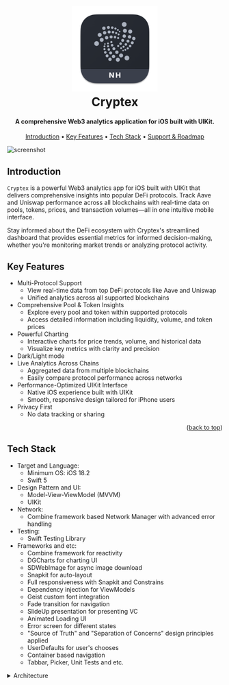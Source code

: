 <a id="readme-top"></a>
<h1 align="center">
  <a href="https://github.com/Nijat-Hamid/Cryptex-Web3-Analytics-App"><img src="https://github.com/Nijat-Hamid/Cryptex-Web3-Analytics-App/blob/main/Demo/image/logo.png" alt="Cryptex" width="200"></a>
  <br>
  Cryptex
  <br>
</h1>

<h4 align="center">A comprehensive Web3 analytics application for iOS built with UIKit.</h4>

<p align="center">
  <a href="#introduction">Introduction</a> •
  <a href="#key-features">Key Features</a> •
  <a href="#tech-stack">Tech Stack</a> •
  <a href="#support-and-roadmap">Support & Roadmap</a>
</p>

![screenshot](https://github.com/Nijat-Hamid/Debloatfy-Android_App_Debloater/blob/main/Demo/gif/demo.gif)

## Introduction

`Cryptex` is a powerful Web3 analytics app for iOS built with UIKit that delivers comprehensive insights into popular DeFi protocols. Track Aave and Uniswap performance across all blockchains with real-time data on pools, tokens, prices, and transaction volumes—all in one intuitive mobile interface.

 Stay informed about the DeFi ecosystem with Cryptex's streamlined dashboard that provides essential metrics for informed decision-making, whether you're monitoring market trends or analyzing protocol activity.

## Key Features

* Multi-Protocol Support
  - View real-time data from top DeFi protocols like Aave and Uniswap
  - Unified analytics across all supported blockchains
* Comprehensive Pool & Token Insights
  - Explore every pool and token within supported protocols
  - Access detailed information including liquidity, volume, and token prices
* Powerful Charting
  - Interactive charts for price trends, volume, and historical data
  - Visualize key metrics with clarity and precision
* Dark/Light mode
* Live Analytics Across Chains
  - Aggregated data from multiple blockchains
  - Easily compare protocol performance across networks
* Performance-Optimized UIKit Interface
  - Native iOS experience built with UIKit
  - Smooth, responsive design tailored for iPhone users
* Privacy First
  - No data tracking or sharing

<p align="right">(<a href="#readme-top">back to top</a>)</p>


## Tech Stack

* Target and Language:
  - Minimum OS: iOS 18.2 
  - Swift 5
* Design Pattern and UI:
  - Model-View-ViewModel (MVVM) 
  - UIKit
* Network:
  - Combine framework based Network Manager with advanced error handling
* Testing:
  - Swift Testing Library
* Frameworks and etc:
  - Combine framework for reactivity
  - DGCharts for charting UI
  - SDWebImage for async image download
  - Snapkit for auto-layout
  - Full responsiveness with Snapkit and Constrains
  - Dependency injection for ViewModels
  - Geist custom font integration
  - Fade transition for navigation
  - SlideUp presentation for presenting VC
  - Animated Loading UI
  - Error screen for different states
  - "Source of Truth" and "Separation of Concerns" design principles applied
  - UserDefaults for user's chooses
  - Container based navigation
  - Tabbar, Picker, Unit Tests and etc.
  
<details>
<summary>
  Architecture
</summary> <br />
<pre>
```
.Debloatfy

├─ Application                      # Main App
├─ Core
│  ├── Base                         # Base VC and VM for inheritance
│  │   ├── ViewControllers          # Base View Controllers for inheritance
│  │   └── ViewModels               # Base View Models for inheritance
│  ├── Components                   # Custom Components. Picker, Segment and Chart
│  ├── Constants                    # Global constans
│  ├── Extensions                   # Extensions
│  ├── Helpers                      # Helpers functions.Formatter, CATransitions and etc.
│  ├── Navigation                   # Base UINavigationController
│  ├── Network                      # Protocol and Combine based Network Manager and Network Endpoints
│  ├── Presentation+Transition      # Custom Transition and Presenter
│  └── Protocols                    # Protocols
├─ Resources
│  ├── Assets.xcassets              # Assets
│  └── Fonts                        # Custom Fonts
└─ Scenes
   ├── About                        # About Screen
   ├── Blockchains                  # Blockchain Screen
   ├── Blockchains Detail           # Blockchain Detail Screen
   ├── Container                    # Container for container-based navigation
   ├── DeFi                         # DeFi Choose Screen
   ├── Launch                       # Splash Screen with Storyboard
   ├── Loading Screen               # Loading Screen
   ├── Metrics                      # Metrics Screen
   ├── Overview                     # Overview Screen
   ├── Pools                        # Pools Screen
   ├── Pools Detail                 # Pool Detail Screen
   ├── TabBar                       # Tabbar Screen
   ├── Tokens                       # Tokens Screen
   └── Tokens Detail                # Token Detail Screen
```
</pre>
</details>

<p align="right">(<a href="#readme-top">back to top</a>)</p>

## Support and Roadmap

If you like this project, its underlying philosophy, or appreciate my code as a developer, you can support me by giving it a star. This motivation will help me continue working on the project and deliver even better features in the future.  
  
## License

MIT License

Copyright 2025 Nijat Hamid <nicatorium@gmail.com>



